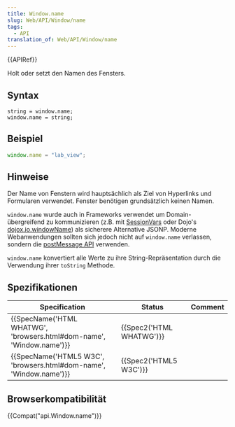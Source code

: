 ```yaml
---
title: Window.name
slug: Web/API/Window/name
tags:
  - API
translation_of: Web/API/Window/name
---
```

{{APIRef}}

Holt oder setzt den Namen des Fensters.

## Syntax

    string = window.name;
    window.name = string;

## Beispiel

```js
window.name = "lab_view";
```

## Hinweise

Der Name von Fenstern wird hauptsächlich als Ziel von Hyperlinks und Formularen verwendet. Fenster benötigen grundsätzlich keinen Namen.

`window.name` wurde auch in Frameworks verwendet um Domain-übergreifend zu kommunizieren (z.B. mit [SessionVars](http://www.thomasfrank.se/sessionvars.html) oder Dojo's [dojox.io.windowName](https://www.sitepen.com/blog/2008/07/22/windowname-transport/)) als sicherere Alternative JSONP. Moderne Webanwendungen sollten sich jedoch nicht auf `window.name` verlassen, sondern die [postMessage API](/de/docs/Web/API/Window/postMessage) verwenden.

`window.name` konvertiert alle Werte zu ihre String-Repräsentation durch die Verwendung ihrer `toString` Methode.

## Spezifikationen

| Specification                                                                                | Status                           | Comment |
| -------------------------------------------------------------------------------------------- | -------------------------------- | ------- |
| {{SpecName('HTML WHATWG', 'browsers.html#dom-name', 'Window.name')}} | {{Spec2('HTML WHATWG')}} |         |
| {{SpecName('HTML5 W3C', 'browsers.html#dom-name', 'Window.name')}}     | {{Spec2('HTML5 W3C')}}     |         |

## Browserkompatibilität

{{Compat("api.Window.name")}}
